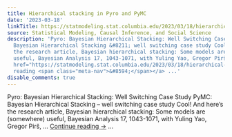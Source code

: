 ```yaml
---
title: Hierarchical stacking in Pyro and PyMC
date: '2023-03-18'
linkTitle: https://statmodeling.stat.columbia.edu/2023/03/18/hierarchical-stacking-in-pyro-and-pymc/
source: Statistical Modeling, Causal Inference, and Social Science
description: 'Pyro: Bayesian Hierarchical Stacking: Well Switching Case Study PyMC:
  Bayesian Hierarchical Stacking &#8211; well switching case study Cool! And here&#8217;s
  the research article, Bayesian hierarchical stacking: Some models are (somewhere)
  useful, Bayesian Analysis 17, 1043-1071, with Yuling Yao, Gregor Pirš, &#8230; <a
  href="https://statmodeling.stat.columbia.edu/2023/03/18/hierarchical-stacking-in-pyro-and-pymc/">Continue
  reading <span class="meta-nav">&#8594;</span></a> ...'
disable_comments: true
---
```

Pyro: Bayesian Hierarchical Stacking: Well Switching Case Study PyMC: Bayesian Hierarchical Stacking &#8211; well switching case study Cool! And here&#8217;s the research article, Bayesian hierarchical stacking: Some models are (somewhere) useful, Bayesian Analysis 17, 1043-1071, with Yuling Yao, Gregor Pirš, &#8230; <a href="https://statmodeling.stat.columbia.edu/2023/03/18/hierarchical-stacking-in-pyro-and-pymc/">Continue reading <span class="meta-nav">&#8594;</span></a> ...